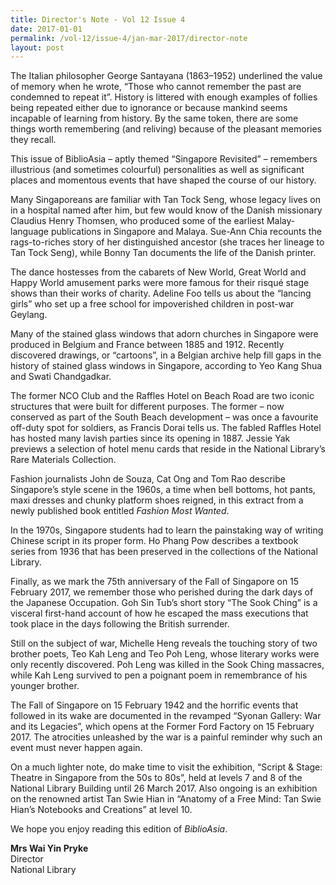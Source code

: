 ```yaml
---
title: Director's Note - Vol 12 Issue 4
date: 2017-01-01
permalink: /vol-12/issue-4/jan-mar-2017/director-note
layout: post
---
```

The Italian philosopher George Santayana (1863–1952) underlined the value of memory when he wrote, “Those who cannot remember the past are condemned to repeat it”. History is littered with enough examples of follies being repeated either due to ignorance or because mankind seems incapable of learning from history. By the same token, there are some things worth remembering (and reliving) because of the pleasant memories they recall.

This issue of BiblioAsia – aptly themed “Singapore Revisited” – remembers illustrious (and sometimes colourful) personalities as well as significant places and momentous events that have shaped the course of our history.

Many Singaporeans are familiar with Tan Tock Seng, whose legacy lives on in a hospital named after him, but few would know of the Danish missionary Claudius Henry Thomsen, who produced some of the earliest Malay-language publications in Singapore and Malaya. Sue-Ann Chia recounts the rags-to-riches story of her distinguished ancestor (she traces her lineage to Tan Tock Seng), while Bonny Tan documents the life of the Danish printer.

The dance hostesses from the cabarets of New World, Great World and Happy World amusement parks were more famous for their risqué stage shows than their works of charity. Adeline Foo tells us about the “lancing girls” who set up a free school for impoverished children in post-war Geylang.

Many of the stained glass windows that adorn churches in Singapore were produced in Belgium and France between 1885 and 1912. Recently discovered drawings, or “cartoons”, in a Belgian archive help fill gaps in the history of stained glass windows in Singapore, according to Yeo Kang Shua and Swati Chandgadkar.

The former NCO Club and the Raffles Hotel on Beach Road are two iconic structures that were built for different purposes. The former – now conserved as part of the South Beach development – was once a favourite off-duty spot for soldiers, as Francis Dorai tells us. The fabled Raffles Hotel has hosted many lavish parties since its opening in 1887. Jessie Yak previews a selection of hotel menu cards that reside in the National Library’s Rare Materials Collection.

Fashion journalists John de Souza, Cat Ong and Tom Rao describe Singapore’s style scene in the 1960s, a time when bell bottoms, hot pants, maxi dresses and chunky platform shoes reigned, in this extract from a newly published book entitled *Fashion Most Wanted*.

In the 1970s, Singapore students had to learn the painstaking way of writing Chinese script in its proper form. Ho Phang Pow describes a textbook series from 1936 that has been preserved in the collections of the National Library.

Finally, as we mark the 75th anniversary of the Fall of Singapore on 15 February 2017, we remember those who perished during the dark days of the Japanese Occupation. Goh Sin Tub’s short story “The Sook Ching” is a visceral first-hand account of how he escaped the mass executions that took place in the days following the British surrender.

Still on the subject of war, Michelle Heng reveals the touching story of two brother poets, Teo Kah Leng and Teo Poh Leng, whose literary works were only recently discovered. Poh Leng was killed in the Sook Ching massacres, while Kah Leng survived to pen a poignant poem in remembrance of his younger brother.

The Fall of Singapore on 15 February 1942 and the horrific events that followed in its wake are documented in the revamped “Syonan Gallery: War and its Legacies”, which opens at the Former Ford Factory on 15 February 2017. The atrocities unleashed by the war is a painful reminder why such an event must never happen again.

On a much lighter note, do make time to visit the exhibition, “Script &amp; Stage: Theatre in Singapore from the 50s to 80s”, held at levels 7 and 8 of the National Library Building until 26 March 2017. Also ongoing is an exhibition on the renowned artist Tan Swie Hian in “Anatomy of a Free Mind: Tan Swie Hian’s Notebooks and Creations” at level 10.

We hope you enjoy reading this edition of *BiblioAsia*.

**Mrs Wai Yin Pryke**<br>
Director<br>
National Library
